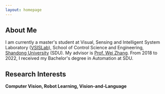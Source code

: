 ```yaml
---
layout: homepage
---
```


## About Me

I am currently a master's student at Visual, Sensing and Intelligent System Laboratory ([VSISLab](http://www.vsislab.com/)), School of Control Science and Engineering, [Shandong University](https://www.en.sdu.edu.cn/) (SDU). My advisor is [Prof. Wei Zhang](https://ieeexplore.ieee.org/author/37085379581). From 2018 to 2022, I received my Bachelor's degree in Automation at SDU.


## Research Interests

**Computer Vision, Robot Learning, Vision-and-Language** 


